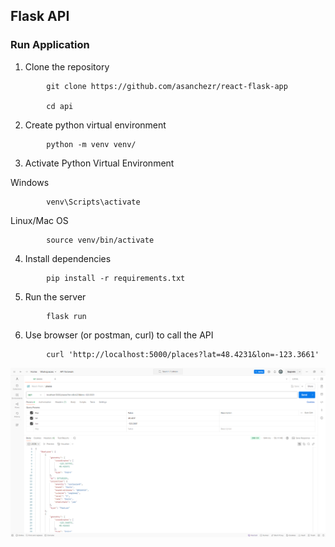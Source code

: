 ## Flask API

### Run Application

1. Clone the repository

```
        git clone https://github.com/asanchezr/react-flask-app

        cd api
```

2. Create python virtual environment

```
        python -m venv venv/
```

3. Activate Python Virtual Environment

Windows

```
        venv\Scripts\activate
```

Linux/Mac OS

```
        source venv/bin/activate
```

4. Install dependencies

```
        pip install -r requirements.txt
```

5. Run the server

```
        flask run
```

6. Use browser (or postman, curl) to call the API

```
        curl 'http://localhost:5000/places?lat=48.4231&lon=-123.3661'
```

![image](sample-request.png)
